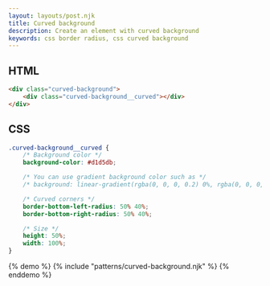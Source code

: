 ```yaml
---
layout: layouts/post.njk
title: Curved background
description: Create an element with curved background
keywords: css border radius, css curved background
---
```


## HTML

```html
<div class="curved-background">
    <div class="curved-background__curved"></div>
</div>
```

## CSS

```css
.curved-background__curved {
    /* Background color */
    background-color: #d1d5db;

    /* You can use gradient background color such as */
    /* background: linear-gradient(rgba(0, 0, 0, 0.2) 0%, rgba(0, 0, 0, 0.1) 100%); */

    /* Curved corners */
    border-bottom-left-radius: 50% 40%;
    border-bottom-right-radius: 50% 40%;

    /* Size */
    height: 50%;
    width: 100%;
}
```

{% demo %}
{% include "patterns/curved-background.njk" %}
{% enddemo %}
